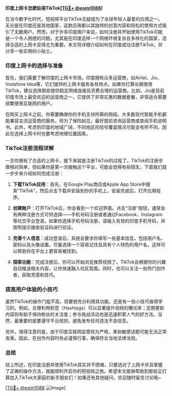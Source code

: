**印度上网卡怎麽註冊TikTok[[TG💪+ @esim1088](https://t.me/s/esim1088)]**

在当今数字化时代，短视频平台TikTok无疑成为了全球年轻人最爱的应用之一。无论是在印度还是其他国家，这款应用都以其独特的创意内容和轻松的使用方式吸引了无数用户。然而，对于许多印度用户来说，如何注册并开始使用TikTok可能是一个令人困惑的问题。尤其是在印度这样一个网络环境复杂且多样化的国家，选择合适的上网卡显得尤为重要。本文将详细介绍如何在印度成功注册TikTok，并分享一些实用的小贴士。

### 印度上网卡的选择与准备

首先，我们需要了解印度的上网卡市场。印度拥有众多运营商，如Airtel、Jio、Vodafone Idea等，它们提供的上网卡服务各有特点。如果你打算长期使用TikTok，建议选择那些提供稳定网络连接且资费合理的运营商。比如，Jio是目前印度市场上最受欢迎的运营商之一，它提供了非常实惠的数据套餐，非常适合需要频繁使用互联网的用户。

在购买上网卡之前，你需要确保你的手机支持所需的频段。大多数现代智能手机都能兼容主流运营商的服务，但为了保险起见，最好提前咨询运营商或查阅手机说明书。此外，考虑到印度的地域广阔，不同地区的信号覆盖情况可能会有所不同，因此在选择上网卡时也要考虑地理位置因素。

### TikTok注册流程详解

一旦你拥有了合适的上网卡，接下来就是注册TikTok的过程了。TikTok的注册步骤相对简单，但如果你是第一次接触这个平台，可能会觉得有些陌生。下面我们就一步步来介绍如何完成注册：

1. **下载TikTok应用**：首先，在Google Play商店或Apple App Store中搜索“TikTok”，然后点击下载并安装到你的手机上。安装完成后，打开应用程序。

2. **创建账户**：打开TikTok后，你会看到一个欢迎界面。点击“注册”按钮，通常会有两种注册方式可供选择——手机号码注册或者通过Facebook、Instagram等社交平台登录。如果你选择手机号码注册，请输入有效的印度手机号码，并按照提示接收验证码进行验证。

3. **完善个人信息**：成功登录后，系统会要求你填写一些基本信息，包括用户名、密码以及头像设置。尽量选择一个容易记住且具有个人特色的用户名，这样可以帮助你在平台上更容易被找到。

4. **探索功能**：完成注册后，你可以开始浏览推荐视频了。TikTok会根据你的兴趣自动推送相关内容，让你快速融入社区氛围。同时，也可以关注一些热门创作者，获取灵感和技巧。

### 提高用户体验的小技巧

虽然TikTok的操作门槛不高，但要想充分利用其功能，还是有一些小技巧值得学习的。例如，合理利用标签（Hashtags）可以显著提升视频的曝光率；定期更新内容则有助于保持粉丝的关注度；参与挑战活动也是迅速积累人气的好方法。当然，最重要的是要遵守平台规则，避免发布任何违法不良信息。

另外，值得注意的是，由于印度互联网监管较为严格，某些敏感话题可能无法正常发表。因此，在创作内容时务必谨慎行事，确保符合当地法律法规。

### 总结

综上所述，在印度注册并使用TikTok其实并不困难，只要选对了上网卡并且掌握了正确的操作方法，就能顺利开启你的短视频之旅。希望本文能够帮助到那些正打算加入TikTok大家庭的新手朋友们！如果还有其他疑问，欢迎随时留言讨论哦~

[[TG💪+ @esim1088](https://t.me/s/esim1088) ![Image](https://i.postimg.cc/4NQfJmqS/Snipaste-2025-05-13-00-14-12.png)]